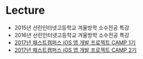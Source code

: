 # Lecture

* 2015년 선린인터넷고등학교 겨울방학 소수전공 특강
* 2016년 선린인터넷고등학교 겨울방학 소수전공 특강
* [2017년 패스트캠퍼스 iOS 앱 개발 프로젝트 CAMP 1기](https://devxoul.github.io/lecture/2017/fastcampus-ios-1)
* [2017년 패스트캠퍼스 iOS 앱 개발 프로젝트 CAMP 2기](https://devxoul.github.io/lecture/2017/fastcampus-ios-2)
